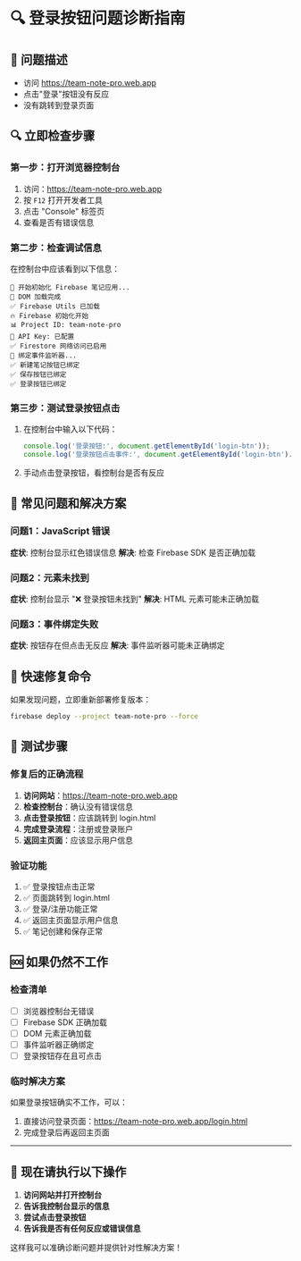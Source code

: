 # 🔍 登录按钮问题诊断指南

## 🎯 **问题描述**
- 访问 https://team-note-pro.web.app
- 点击"登录"按钮没有反应
- 没有跳转到登录页面

## 🔍 **立即检查步骤**

### **第一步：打开浏览器控制台**
1. 访问：https://team-note-pro.web.app
2. 按 `F12` 打开开发者工具
3. 点击 "Console" 标签页
4. 查看是否有错误信息

### **第二步：检查调试信息**
在控制台中应该看到以下信息：

```
🚀 开始初始化 Firebase 笔记应用...
📝 DOM 加载完成
✅ Firebase Utils 已加载
🔥 Firebase 初始化开始
📊 Project ID: team-note-pro
🔑 API Key: 已配置
✅ Firestore 网络访问已启用
🔧 绑定事件监听器...
✅ 新建笔记按钮已绑定
✅ 保存按钮已绑定
✅ 登录按钮已绑定
```

### **第三步：测试登录按钮点击**
1. 在控制台中输入以下代码：
   ```javascript
   console.log('登录按钮:', document.getElementById('login-btn'));
   console.log('登录按钮点击事件:', document.getElementById('login-btn').onclick);
   ```

2. 手动点击登录按钮，看控制台是否有反应

## 🔧 **常见问题和解决方案**

### **问题1：JavaScript 错误**
**症状**: 控制台显示红色错误信息
**解决**: 检查 Firebase SDK 是否正确加载

### **问题2：元素未找到**
**症状**: 控制台显示 "❌ 登录按钮未找到"
**解决**: HTML 元素可能未正确加载

### **问题3：事件绑定失败**
**症状**: 按钮存在但点击无反应
**解决**: 事件监听器可能未正确绑定

## 🚀 **快速修复命令**

如果发现问题，立即重新部署修复版本：

```bash
firebase deploy --project team-note-pro --force
```

## 📱 **测试步骤**

### **修复后的正确流程**
1. **访问网站**：https://team-note-pro.web.app
2. **检查控制台**：确认没有错误信息
3. **点击登录按钮**：应该跳转到 login.html
4. **完成登录流程**：注册或登录账户
5. **返回主页面**：应该显示用户信息

### **验证功能**
1. ✅ 登录按钮点击正常
2. ✅ 页面跳转到 login.html
3. ✅ 登录/注册功能正常
4. ✅ 返回主页面显示用户信息
5. ✅ 笔记创建和保存正常

## 🆘 **如果仍然不工作**

### **检查清单**
- [ ] 浏览器控制台无错误
- [ ] Firebase SDK 正确加载
- [ ] DOM 元素正确加载
- [ ] 事件监听器正确绑定
- [ ] 登录按钮存在且可点击

### **临时解决方案**
如果登录按钮确实不工作，可以：
1. 直接访问登录页面：https://team-note-pro.web.app/login.html
2. 完成登录后再返回主页面

---

## 🎯 **现在请执行以下操作**

1. **访问网站并打开控制台**
2. **告诉我控制台显示的信息**
3. **尝试点击登录按钮**
4. **告诉我是否有任何反应或错误信息**

这样我可以准确诊断问题并提供针对性解决方案！
